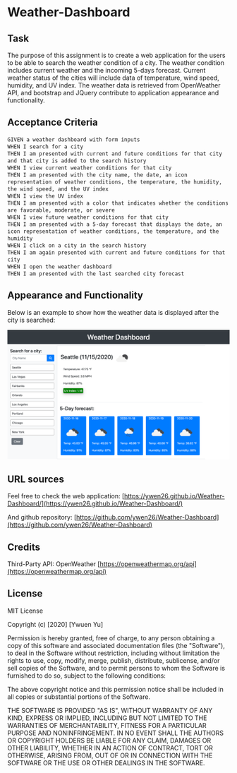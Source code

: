 # Weather-Dashboard

## Task

The purpose of this assignment is to create a web application for the users to be able to search the weather condition of a city. The weather condition includes current weather and the incoming 5-days forecast. Current weather status of the cities will include data of temperature, wind speed, humidity, and UV index. The weather data is retrieved from OpenWeather API, and bootstrap and JQuery contribute to application appearance and functionality.  

## Acceptance Criteria

```
GIVEN a weather dashboard with form inputs
WHEN I search for a city
THEN I am presented with current and future conditions for that city and that city is added to the search history
WHEN I view current weather conditions for that city
THEN I am presented with the city name, the date, an icon representation of weather conditions, the temperature, the humidity, the wind speed, and the UV index
WHEN I view the UV index
THEN I am presented with a color that indicates whether the conditions are favorable, moderate, or severe
WHEN I view future weather conditions for that city
THEN I am presented with a 5-day forecast that displays the date, an icon representation of weather conditions, the temperature, and the humidity
WHEN I click on a city in the search history
THEN I am again presented with current and future conditions for that city
WHEN I open the weather dashboard
THEN I am presented with the last searched city forecast
```

## Appearance and Functionality

Below is an example to show how the weather data is displayed after the city is searched:

![Weather Dashboard](./assets/screenshot6.png)

## URL sources

Feel free to check the web application: [https://ywen26.github.io/Weather-Dashboard/](https://ywen26.github.io/Weather-Dashboard/)

And github repository: [https://github.com/ywen26/Weather-Dashboard](https://github.com/ywen26/Weather-Dashboard)

## Credits

Third-Party API: OpenWeather [https://openweathermap.org/api](https://openweathermap.org/api)

## License

MIT License

Copyright (c) [2020] [Ywuen Yu]

Permission is hereby granted, free of charge, to any person obtaining a copy of this software and associated documentation files (the "Software"), to deal in the Software without restriction, including without limitation the rights to use, copy, modify, merge, publish, distribute, sublicense, and/or sell copies of the Software, and to permit persons to whom the Software is furnished to do so, subject to the following conditions:

The above copyright notice and this permission notice shall be included in all copies or substantial portions of the Software.

THE SOFTWARE IS PROVIDED "AS IS", WITHOUT WARRANTY OF ANY KIND, EXPRESS OR IMPLIED, INCLUDING BUT NOT LIMITED TO THE WARRANTIES OF MERCHANTABILITY, FITNESS FOR A PARTICULAR PURPOSE AND NONINFRINGEMENT. IN NO EVENT SHALL THE AUTHORS OR COPYRIGHT HOLDERS BE LIABLE FOR ANY CLAIM, DAMAGES OR OTHER LIABILITY, WHETHER IN AN ACTION OF CONTRACT, TORT OR OTHERWISE, ARISING FROM, OUT OF OR IN CONNECTION WITH THE SOFTWARE OR THE USE OR OTHER DEALINGS IN THE SOFTWARE.

